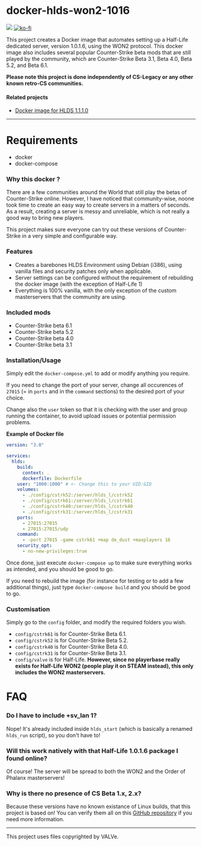 # docker-hlds-won2-1016

[![](https://c5.patreon.com/external/logo/become_a_patron_button.png)](https://patreon.baseq.fr)
[![ko-fi](https://ko-fi.com/img/githubbutton_sm.svg)](https://ko-fi.com/P5P27UZHV)

This project creates a Docker image that automates setting up a Half-Life dedicated server, version 1.0.1.6, using the WON2 protocol. This docker image also includes several popular Counter-Strike beta mods that are still played by the community, which are Counter-Strike Beta 3.1, Beta 4.0, Beta 5.2, and Beta 6.1.

**Please note this project is done independently of CS-Legacy or any other known retro-CS communities.**

#### Related projects
- [Docker image for HLDS 1.1.1.0](https://github.com/Ch0wW/docker-hlds-won2)

--------------------

# Requirements
- docker
- docker-compose

### Why this docker ?

There are a few communities around the World that still play the betas of Counter-Strike online. However, I have noticed that community-wise, noone took time to create an easy way to create servers in a matters of seconds. As a result, creating a server is messy and unreliable, which is not really a good way to bring new players. 

This project makes sure everyone can try out these versions of Counter-Strike in a very simple and configurable way.

### Features
* Creates a barebones HLDS Environment using Debian (i386), using vanilla files and security patches only when applicable.
* Server settings can be configured without the requirement of rebuilding the docker image (with the exception of Half-Life 1)
* Everything is 100% vanilla, with the only exception of the custom masterservers that the community are using.

### Included mods
- Counter-Strike beta 6.1
- Counter-Strike beta 5.2
- Counter-Strike beta 4.0
- Counter-Strike beta 3.1

### Installation/Usage

Simply edit the `docker-compose.yml` to add or modify anything you require.

If you need to change the port of your server, change all occurences of `27015` (= in `ports` and in the `command` sections) to the desired port of your choice.

Change also the `user` token so that it is checking with the user and group running the container, to avoid upload issues or potential permission problems.

**Example of Docker file**
```yml
version: "3.0"

services:
  hlds:
    build:
      context: .
      dockerfile: Dockerfile
    user: "1000:1000" # <- Change this to your UID:GID
    volumes:
      - ./config/cstrk52:/server/hlds_l/cstrk52 
      - ./config/cstrk61:/server/hlds_l/cstrk61
      - ./config/cstrk40:/server/hlds_l/cstrk40 
      - ./config/cstrk31:/server/hlds_l/cstrk31
    ports:
      - 27015:27015
      - 27015:27015/udp
    command:
      - -port 27015 -game cstrk61 +map de_dust +maxplayers 16
    security_opt:
      - no-new-privileges:true
```

Once done, just execute `docker-compose up` to make sure everything works as intended, and you should be good to go.

If you need to rebuild the image (for instance for testing or to add a few additional things), just type `docker-compose build` and you should be good to go.

### Customisation
Simply go to the `config` folder, and modify the required folders you wish.

- `config/cstrk61` is for Counter-Strike Beta 6.1.
- `config/cstrk52` is for Counter-Strike Beta 5.2.
- `config/cstrk40` is for Counter-Strike Beta 4.0.
- `config/cstrk31` is for Counter-Strike Beta 3.1.
- `config/valve` is for Half-Life. **However, since no playerbase really exists for Half-Life WON2 (people play it on STEAM instead), this only includes the WON2 masterservers.** 

# FAQ

### Do I have to include +sv_lan 1?
Nope! It's already included inside `hlds_start` (which is basically a renamed `hlds_run` script), so you don't have to!

### Will this work natively with that Half-Life 1.0.1.6 package I found online?
Of course! The server will be spread to both the WON2 and the Order of Phalanx masterservers!

### Why is there no presence of CS Beta 1.x, 2.x?
Because these versions have no known existance of Linux builds, that this project is based on! You can verify them all on this [GitHub repository](https://github.com/Ch0wW/counterstrike-betas) if you need more information.

-----------

This project uses files copyrighted by VALVe. 
